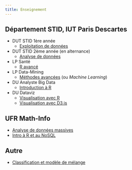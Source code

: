 ```yaml
---
title: Enseignement
---
```


## Département STID, IUT Paris Descartes

- DUT STID 1ère année
    - [Exploitation de données](exploitation-donnees)
- DUT STID 2ème année (en alternance)
    - [Analyse de données]()
- LP Santé
    - [R avancé](info-dec-sante/)
- LP Data-Mining
    - [Méthodes avancées](machine-learning/) (ou *Machine Learning*)
- DU Analyste Big Data
    - [Introduction à R]()
- DU Dataviz
    - [Visualisation avec R]()
    - [Visualisation avec D3.js]()

## UFR Math-Info

- [Analyse de données massives](analyse-donnees-massives/)
- [Intro à R et au NoSQL]()

## Autre

- [Classification et modèle de mélange]()
